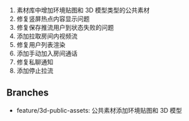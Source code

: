 1. 素材库中增加环境贴图和 3D 模型类型的公共素材
2. 修复竖屏热点内容显示问题
3. 修复保存推流用户到状态失败的问题
4. 添加拉取房间内视频流
5. 修复用户列表渲染
6. 添加手动加入房间通话
7. 修复私聊通知
8. 添加停止拉流

## Branches

- feature/3d-public-assets: 公共素材添加环境贴图和 3D 模型
